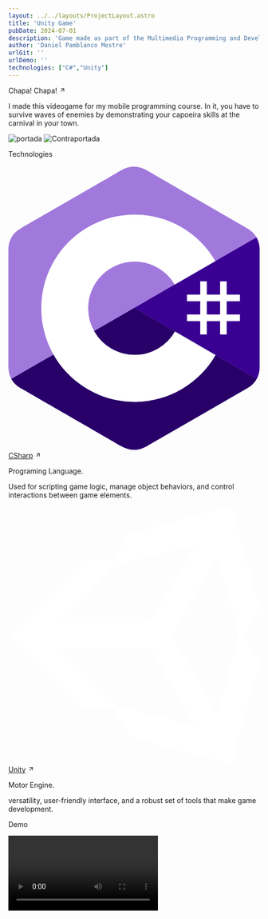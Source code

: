 ```yaml
---
layout: ../../layouts/ProjectLayout.astro
title: 'Unity Game'
pubDate: 2024-07-01
description: 'Game made as part of the Multimedia Programming and Development course.'
author: 'Daniel Pamblanco Mestre'
urlGit: ''
urlDemo: ''
technologies: ["C#","Unity"]
---
```


<div class="grid items-center py-4 space-y-20">
  <div class="flex flex-col space-y-5">
  <div class="group flex space-x-1 items-center">
    <a class="text-xl text-neutral-700 dark:text-neutral-200 decoration-solid underline-offset-[5px] hover:underline"
    target="_blank">Chapa! Chapa!</a>
    <svg
                width="13"
                height="13"
                stroke="currentColor"
                stroke-width="2"
                class="lucide-icon lucide lucide-arrow-up-right opacity-50 duration-200 group-hover:translate-x-[1.5px] group-hover:opacity-100 font-semibold stroke-neutral-700 dark:stroke-neutral-100"
                xmlns="http://www.w3.org/2000/svg"
                viewBox="0 0 24 24"
                fill="none"
                stroke-linecap="round"
                stroke-linejoin="round"
                ><path d="M7 7h10v10"></path><path d="M7 17 17 7"></path></svg>
                </div>
    <p class="text-sm text-neutral-600 dark:text-neutral-300">I made this videogame for my mobile programming course. In it, you have to survive waves of enemies by demonstrating your capoeira skills at the carnival in your town.</p>
    <div class="grid sm:grid-cols-2 items-center space-x-2">
    <img class="rounded hover:transition duration-75 hover:scale-105" src="/videojuego.png"alt="portada"/>
    <img class="rounded hover:transition duration-75 hover:scale-105" src="/videojuego2.png"alt="Contraportada"/>
    </div>
    <p class="text-lg text-neutral-700 dark:text-neutral-200">Technologies</p>
    <div class="grid grid-cols-1 sm:grid-cols-2 gap-10">
    <!-- Tecnología 1 -->
      <div class="flex flex-col p-5 space-y-2 ring-1 ring-gray-300 dark:ring-neutral-700 rounded-lg hover:shadow-md transition-shadow duration-500  dark:hover:shadow-neutral-300 hover:shadow-neutral-400">
        <div class="flex flex-wrap gap-2 items-center">
        <svg xmlns="http://www.w3.org/2000/svg" class="size-9" preserveAspectRatio="xMidYMid" viewBox="0 -1.43 255.58 290.11"><path fill="#a179dc" d="M255.57 84.45c0-4.83-1.04-9.1-3.13-12.76a24.4 24.4 0 0 0-9.24-9C209.17 43.05 175.1 23.5 141.1 3.86c-9.17-5.3-18.06-5.1-27.16.27-13.54 7.98-81.35 46.83-101.55 58.53C4.06 67.5.02 74.87 0 84.44v118.37c0 4.72 1 8.9 2.99 12.51 2.05 3.72 5.17 6.82 9.38 9.26 20.21 11.7 88.02 50.55 101.56 58.53 9.11 5.38 18 5.57 27.17.27 34.02-19.64 68.08-39.2 102.1-58.81a24.33 24.33 0 0 0 9.4-9.25c1.99-3.61 2.98-7.8 2.98-12.52l-.01-118.35"/><path fill="#280068" d="M128.18 143.24 2.98 215.33c2.06 3.7 5.18 6.8 9.4 9.25 20.2 11.7 88.01 50.55 101.55 58.53 9.11 5.38 18 5.57 27.17.27 34.02-19.64 68.08-39.2 102.1-58.81a24.33 24.33 0 0 0 9.4-9.25z"/><path fill="#390091" d="M255.57 84.45c0-4.83-1.04-9.1-3.13-12.76l-124.26 71.55 124.41 72.07c2-3.6 2.99-7.79 3-12.51 0 0 0-78.9-.02-118.35"/><g fill="#fff"><path d="M201.9 116.3v13.47h13.47v-13.48h6.73v13.48h13.48v6.73H222.1v13.48h13.48v6.74H222.1v13.47h-6.73V156.7h-13.48v13.48h-6.73V156.7h-13.48v-6.73h13.47V136.5h-13.47v-6.74h13.47v-13.48zm13.47 20.2h-13.48v13.48h13.48z"/><path d="M128.46 48.63a94.96 94.96 0 0 1 82.26 47.45l-.16-.27-41.35 23.8A47.28 47.28 0 0 0 129 96.33h-.54a47.3 47.3 0 0 0-47.3 47.3 47.08 47.08 0 0 0 6.23 23.47 47.28 47.28 0 0 0 82.29-.27l-.2.35 41.29 23.91a94.97 94.97 0 0 1-81.25 47.54h-1.06a94.96 94.96 0 0 1-95-95 95 95 0 0 1 95-95z"/></g></svg>
          <div class="flex flex-col">
            <div class="group flex space-x-1 items-center">
              <a class="text-neutral-700 dark:text-neutral-200 " href="https://learn.microsoft.com/es-es/dotnet/csharp/" target="_blank">CSharp</a>
              <svg
                width="13"
                height="13"
                stroke="currentColor"
                stroke-width="2"
                class="lucide-icon lucide lucide-arrow-up-right opacity-50 duration-200 group-hover:translate-x-[1.5px] group-hover:opacity-100 font-semibold stroke-neutral-700 dark:stroke-neutral-100"
                xmlns="http://www.w3.org/2000/svg"
                viewBox="0 0 24 24"
                fill="none"
                stroke-linecap="round"
                stroke-linejoin="round"
                ><path d="M7 7h10v10"></path><path d="M7 17 17 7"></path></svg>
            </div>
            <p class="text-sm text-neutral-500 dark:text-neutral-300">Programing Language.</p>
          </div>
        </div>
        <p class="text-sm p-1 rounded text-neutral-700 dark:text-neutral-200">Used for scripting game logic, manage object behaviors, and control interactions between game elements.</p>
      </div>
      <!-- Tecnología 2 -->
      <div class="flex flex-col p-5 space-y-2 ring-1 ring-gray-300 dark:ring-neutral-700 rounded-lg hover:shadow-md transition-shadow duration-500  dark:hover:shadow-neutral-300 hover:shadow-neutral-400">
        <div class="flex flex-wrap gap-2 items-center">
         <svg xmlns="http://www.w3.org/2000/svg" preserveAspectRatio="xMidYMid" viewBox="0 0 256 263" class="size-9"><path d="M166.9 131.2L212.8 52l22.2 79.2-22.2 79.3-46-79.3zm-22.4 13l46 79.2-80-20.5L52.6 144h91.8zM190.4 39l-45.9 79.3H52.7l57.7-58.8 80-20.5zm65.5 65.2L228 0 123.4 28l-15.5 27.2-31.4-.2L0 131.2l76.5 76.3 31.4-.2 15.5 27.2 104.5 27.9 28-104.2-15.9-27 16-27z" fill="#fff"/></svg>
          <div class="flex flex-col">
            <div class="group flex space-x-1 items-center">
              <a class="text-neutral-700 dark:text-neutral-200" href="https://unity.com/es" target="_blank">Unity</a>
              <svg
                width="13"
                height="13"
                stroke="currentColor"
                stroke-width="2"
                class="lucide-icon lucide lucide-arrow-up-right opacity-50 duration-200 group-hover:translate-x-[1.5px] group-hover:opacity-100 font-semibold stroke-neutral-700 dark:stroke-neutral-100"
                xmlns="http://www.w3.org/2000/svg"
                viewBox="0 0 24 24"
                fill="none"
                stroke-linecap="round"
                stroke-linejoin="round"
                ><path d="M7 7h10v10"></path><path d="M7 17 17 7"></path></svg>
            </div>
            <p class="text-sm text-neutral-500 dark:text-neutral-300">Motor Engine.</p>
          </div>
        </div>
        <p class="text-sm p-1 rounded text-neutral-700 dark:text-neutral-200 text-wrap">versatility, user-friendly interface, and a robust set of tools that make game development.</p>
      </div>
      <!-- siguiente tech -->
    </div>
    <div class="grid items-center py-5">
  <div class="flex flex-col space-y-3 items-center">
  <p class="text-sm text-neutral-700 dark:text-neutral-200">Demo</p>
  <video controls class="rounded">
  <source src="/0414.mp4" type="video/mp4">
  </video>
  </div>
  
  
  </div>
</div>
